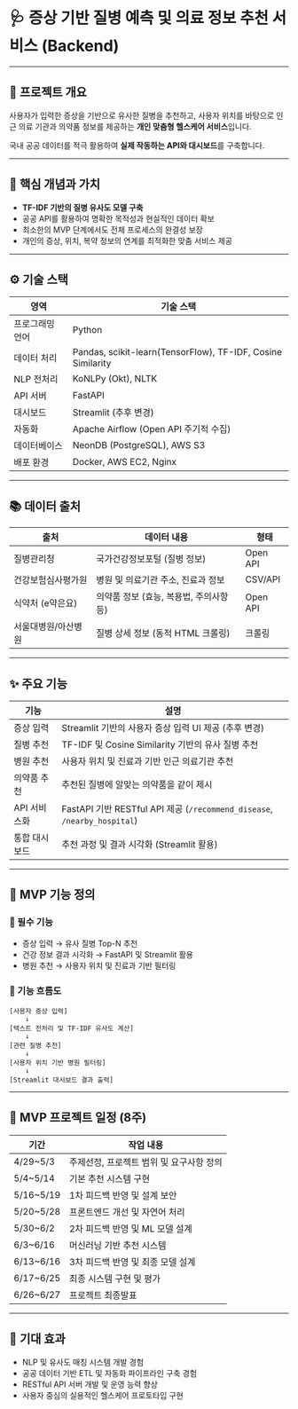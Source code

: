 # 🩺 증상 기반 질병 예측 및 의료 정보 추천 서비스 (Backend)

---

## 📌 프로젝트 개요

사용자가 입력한 증상을 기반으로 유사한 질병을 추천하고, 사용자 위치를 바탕으로 인근 의료 기관과 의약품 정보를 제공하는 **개인 맞춤형 헬스케어 서비스**입니다.

국내 공공 데이터를 적극 활용하여 **실제 작동하는 API와 대시보드**를 구축합니다.

---

## 🚀 핵심 개념과 가치

- **TF-IDF 기반의 질병 유사도 모델 구축**
- 공공 API를 활용하여 명확한 목적성과 현실적인 데이터 확보
- 최소한의 MVP 단계에서도 전체 프로세스의 완결성 보장
- 개인의 증상, 위치, 복약 정보의 연계를 최적화한 맞춤 서비스 제공

---

## ⚙️ 기술 스택

| 영역        | 기술 스택                                  |
|-------------|-------------------------------------------|
| 프로그래밍 언어  | Python                                    |
| 데이터 처리    | Pandas, scikit-learn(TensorFlow), TF-IDF, Cosine Similarity |
| NLP 전처리   | KoNLPy (Okt), NLTK                        |
| API 서버    | FastAPI                                   |
| 대시보드     | Streamlit (추후 변경)                   |
| 자동화       | Apache Airflow (Open API 주기적 수집)      |
| 데이터베이스   | NeonDB (PostgreSQL), AWS S3               |
| 배포 환경     | Docker, AWS EC2, Nginx                   |

---

## 📚 데이터 출처

| 출처             | 데이터 내용                                  | 형태        |
|-----------------|-------------------------------------------|-----------|
| 질병관리청         | 국가건강정보포털 (질병 정보)                    | Open API  |
| 건강보험심사평가원  | 병원 및 의료기관 주소, 진료과 정보                | CSV/API   |
| 식약처 (e약은요)   | 의약품 정보 (효능, 복용법, 주의사항 등)            | Open API  |
| 서울대병원/아산병원 | 질병 상세 정보 (동적 HTML 크롤링)                | 크롤링      |

---

## ✨ 주요 기능

| 기능          | 설명                                     |
|--------------|----------------------------------------|
| 증상 입력      | Streamlit 기반의 사용자 증상 입력 UI 제공 (추후 변경)      |
| 질병 추천      | TF-IDF 및 Cosine Similarity 기반의 유사 질병 추천 |
| 병원 추천      | 사용자 위치 및 진료과 기반 인근 의료기관 추천     |
| 의약품 추천    | 추천된 질병에 알맞는 의약품을 같이 제시           |
| API 서비스화  | FastAPI 기반 RESTful API 제공 (`/recommend_disease`, `/nearby_hospital`) |
| 통합 대시보드  | 추천 과정 및 결과 시각화 (Streamlit 활용)        |

---

## 📌 MVP 기능 정의

### 🎯 필수 기능
- 증상 입력 → 유사 질병 Top-N 추천
- 건강 정보 결과 시각화 → FastAPI 및 Streamlit 활용
- 병원 추천 → 사용자 위치 및 진료과 기반 필터링

### 🔄 기능 흐름도
```
[사용자 증상 입력]
    ↓
[텍스트 전처리 및 TF-IDF 유사도 계산]
    ↓
[관련 질병 추천]
    ↓
[사용자 위치 기반 병원 필터링]
    ↓
[Streamlit 대시보드 결과 출력]
```

---

## 📆 MVP 프로젝트 일정 (8주)

| 기간 | 작업 내용                          |
|------|--------------------------------|
| 4/29~5/3  | 주제선정, 프로젝트 범위 및 요구사항 정의    |
| 5/4~5/14  | 기본 추천 시스템 구현              |
| 5/16~5/19    | 1차 피드백 반영 및 설계 보안            |
| 5/20~5/28    | 프론트엔드 개선 및 자연어 처리          |
| 5/30~6/2    | 2차 피드백 반영 및 ML 모델 설계          |
| 6/3~6/16    | 머신러닝 기반 추천 시스템             |
| 6/13~6/16   | 3차 피드백 반영 및 최종 모델 설계      |
| 6/17~6/25   | 최종 시스템 구현 및 평가                 |
| 6/26~6/27   | 프로젝트 최종발표                   |

---

## 🚩 기대 효과

- NLP 및 유사도 매칭 시스템 개발 경험
- 공공 데이터 기반 ETL 및 자동화 파이프라인 구축 경험
- RESTful API 서버 개발 및 운영 능력 향상
- 사용자 중심의 실용적인 헬스케어 프로토타입 구현
